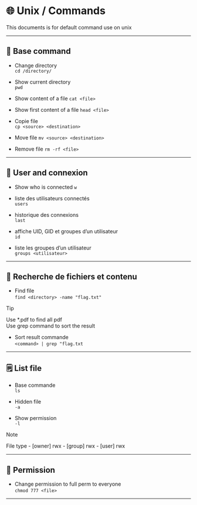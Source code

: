 # 🌐 Unix / Commands

This documents is for default command use on unix

---

## 🧰 Base command

- Change directory  
`cd /directory/`

- Show current directory  
`pwd`

- Show content of a file
`cat <file>`

- Show first content of a file
`head <file>`

- Copie file  
`cp <source> <destination>`

- Move file
`mv <source> <destination>`

- Remove file 
`rm -rf <file>`

---

## 👤 User and connexion

- Show who is connected
`w`

- liste des utilisateurs connectés  
`users`

- historique des connexions  
`last`

- affiche UID, GID et groupes d’un utilisateur  
`id`

- liste les groupes d’un utilisateur  
`groups <utilisateur>`

---

## 🔎 Recherche de fichiers et contenu

- Find file  
`find <directory> -name "flag.txt"`

> [!TIP]
> Use *.pdf to find all pdf\
> Use grep command to sort the result

- Sort result commande  
`<command> | grep "flag.txt`

---

## 🗒️ List file

- Base commande\
`ls`

- Hidden file  
`-a`

- Show permission  
`-l`

> [!NOTE]
> File type - [owner] rwx - [group] rwx - [user] rwx

---

## 🔐 Permission

- Change permission to full perm to everyone\
`chmod 777 <file>`

---
